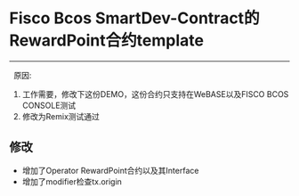 # Fisco Bcos SmartDev-Contract的RewardPoint合约template

---
&nbsp;
原因:
1) 工作需要，修改下这份DEMO，这份合约只支持在WeBASE以及FISCO BCOS CONSOLE测试
2) 修改为Remix测试通过

## 修改
- 增加了Operator RewardPoint合约以及其Interface
- 增加了modifier检查tx.origin

